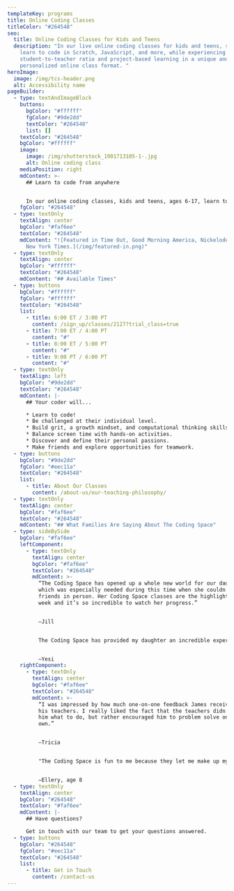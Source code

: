 ```yaml
---
templateKey: programs
title: Online Coding Classes
titleColor: "#264548"
seo:
  title: Online Coding Classes for Kids and Teens
  description: "In our live online coding classes for kids and teens, students
    learn to code in Scratch, JavaScript, and more, while experiencing a 4:1
    student-to-teacher ratio and project-based learning in a unique and
    personalized online class format. "
heroImage:
  image: /img/tcs-header.png
  alt: Accessibility name
pageBuilder:
  - type: textAndImageBlock
    buttons:
      bgColor: "#ffffff"
      fgColor: "#9de2dd"
      textColor: "#264548"
      list: []
    textColor: "#264548"
    bgColor: "#ffffff"
    image:
      image: /img/shutterstock_1901713105-1-.jpg
      alt: Online coding class
    mediaPosition: right
    mdContent: >-
      ## L﻿earn to code from anywhere


      I﻿n our online coding classes, kids and teens, ages 6-17, learn to code in Scratch, JavaScript, Python, and more, while building key critical thinking and problem solving skills. Unlike virtually all other online classes, The Coding Space doesn't teach through lecture or follow-along instructions. Instead we ask targeted questions that lead students to figuring out solutions on their own as they code a wide variety of projects and develop their inner critical voice.
    fgColor: "#264548"
  - type: textOnly
    textAlign: center
    bgColor: "#faf6ee"
    textColor: "#264548"
    mdContent: "![Featured in Time Out, Good Morning America, Nickelodeon, and the
      New York Times.](/img/featured-in.png)"
  - type: textOnly
    textAlign: center
    bgColor: "#ffffff"
    textColor: "#264548"
    mdContent: "## Available Times"
  - type: buttons
    bgColor: "#ffffff"
    fgColor: "#ffffff"
    textColor: "#264548"
    list:
      - title: 6:00 ET / 3:00 PT
        content: /sign_up/classes/2127?trial_class=true
      - title: 7:00 ET / 4:00 PT
        content: "#"
      - title: 8:00 ET / 5:00 PT
        content: "#"
      - title: 9:00 PT / 6:00 PT
        content: "#"
  - type: textOnly
    textAlign: left
    bgColor: "#9de2dd"
    textColor: "#264548"
    mdContent: |-
      ## Your coder will...

      * Learn to code!
      * Be challenged at their individual level.
      * Build grit, a growth mindset, and computational thinking skills.
      * Balance screen time with hands-on activities.
      * Discover and define their personal passions.
      * Make friends and explore opportunities for teamwork.
  - type: buttons
    bgColor: "#9de2dd"
    fgColor: "#eec11a"
    textColor: "#264548"
    list:
      - title: About Our Classes
        content: /about-us/our-teaching-philosophy/
  - type: textOnly
    textAlign: center
    bgColor: "#faf6ee"
    textColor: "#264548"
    mdContent: "## What Families Are Saying About The Coding Space"
  - type: sideBySide
    bgColor: "#faf6ee"
    leftComponent:
      - type: textOnly
        textAlign: center
        bgColor: "#faf6ee"
        textColor: "#264548"
        mdContent: >-
          “The Coding Space has opened up a whole new world for our daughter,
          which was especially needed during this time when she couldn’t see
          friends in person. Her Coding Space classes are the highlight of her
          week and it’s so incredible to watch her progress.”


          —Jill


          The Coding Space has provided my daughter an incredible experience. She is getting better at problem-solving, has more confidence, and is being very creative in many different ways. What's even more important is she's having a blast.


          —Yesi
    rightComponent:
      - type: textOnly
        textAlign: center
        bgColor: "#faf6ee"
        textColor: "#264548"
        mdContent: >-
          “I was impressed by how much one-on-one feedback James received from
          his teachers. I really liked the fact that the teachers didn't tell
          him what to do, but rather encouraged him to problem solve on his
          own.”


          —Tricia


          "The Coding Space is fun to me because they let me make up my own ideas, have fun doing the activities, and then share! I like the feedback that others share with me too! It's a place with a message of fun to me."


          —Ellery, age 8
  - type: textOnly
    textAlign: center
    bgColor: "#264548"
    textColor: "#faf6ee"
    mdContent: |-
      ## Have questions?

      Get in touch with our team to get your questions answered.
  - type: buttons
    bgColor: "#264548"
    fgColor: "#eec11a"
    textColor: "#264548"
    list:
      - title: Get in Touch
        content: /contact-us
---
```

